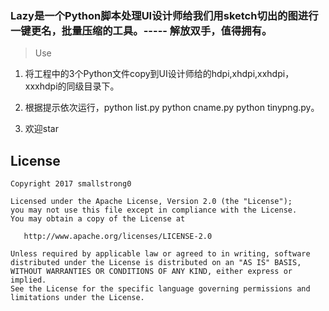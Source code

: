 ### Lazy是一个Python脚本处理UI设计师给我们用sketch切出的图进行一键更名，批量压缩的工具。----- 解放双手，值得拥有。

> Use

1. 将工程中的3个Python文件copy到UI设计师给的hdpi,xhdpi,xxhdpi，xxxhdpi的同级目录下。

2. 根据提示依次运行，python list.py  python cname.py  python tinypng.py。  

3. 欢迎star

## License

```
Copyright 2017 smallstrong0

Licensed under the Apache License, Version 2.0 (the "License");
you may not use this file except in compliance with the License.
You may obtain a copy of the License at

   http://www.apache.org/licenses/LICENSE-2.0

Unless required by applicable law or agreed to in writing, software
distributed under the License is distributed on an "AS IS" BASIS,
WITHOUT WARRANTIES OR CONDITIONS OF ANY KIND, either express or implied.
See the License for the specific language governing permissions and
limitations under the License.
```

